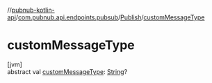 //[pubnub-kotlin-api](../../../index.md)/[com.pubnub.api.endpoints.pubsub](../index.md)/[Publish](index.md)/[customMessageType](custom-message-type.md)

# customMessageType

[jvm]\
abstract val [customMessageType](custom-message-type.md): [String](https://kotlinlang.org/api/latest/jvm/stdlib/kotlin-stdlib/kotlin/-string/index.html)?
